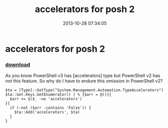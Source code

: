 ﻿---
pid:            4567
parent:         0
children:       
poster:         greg zakharov
title:          accelerators for posh 2
date:           2013-10-28 07:34:05
description:    As you know PowerShell v3 has [accelerators] type but PowerShell v2 has not this feature. So why do I have to endure this omission in PowerShell v2?
format:         posh
---

# accelerators for posh 2

### [download](4567.ps1)  

As you know PowerShell v3 has [accelerators] type but PowerShell v2 has not this feature. So why do I have to endure this omission in PowerShell v2?

```posh
$ta = [Type]::GetType("System.Management.Automation.TypeAccelerators")
$ta::Get.Keys.GetEnumerator() | % {$arr = @()}{
  $arr += $($_ -ne 'accelerators')
}{
  if (-not ($arr -contains 'False')) {
    $ta::Add('accelerators', $ta)
  }
}
```
